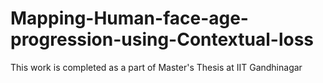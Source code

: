 # Mapping-Human-face-age-progression-using-Contextual-loss
This work is completed as a part of Master's Thesis at IIT Gandhinagar
